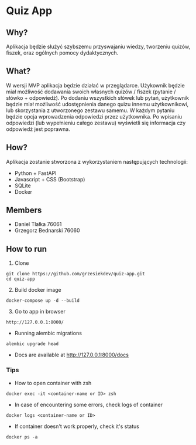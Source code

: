 # Quiz App
## Why?
Aplikacja będzie służyć szybszemu przyswajaniu wiedzy, tworzeniu quizów, fiszek, oraz ogólnych pomocy dydaktycznych. 
## What?
W wersji MVP aplikacja będzie działać w przeglądarce. Użykownik będzie miał możliwość dodawania swoich własnych quizów / fiszek (pytanie / słówko + odpowiedź). Po dodaniu wszystkich słówek lub pytań, użytkownik będzie miał możliwość udostępnienia danego quizu innemu użytkownikowi, lub skorzystania z utworzonego zestawu samemu. W każdym pytaniu będzie opcja wprowadzenia odpowiedzi przez użytkownika. Po wpisaniu odpowiedzi (lub wypełnieniu całego zestawu) wyświetli się informacja czy odpowiedź jest poprawna.
## How? 
Aplikacja zostanie stworzona z wykorzystaniem następujących technologii:
+ Python + FastAPI
+ Javascript + CSS (Bootstrap)
+ SQLite
+ Docker
## Members
+ Daniel Tlałka 76061
+ Grzegorz Bednarski 76060
## How to run
1. Clone
```
git clone https://github.com/grzesiekdev/quiz-app.git
cd quiz-app
```
2. Build docker image
```
docker-compose up -d --build
```
3. Go to app in browser
```
http://127.0.0.1:8000/
```
+ Running alembic migrations
```
alembic upgrade head
```
+ Docs are available at http://127.0.0.1:8000/docs
### Tips
+ How to open container with zsh
```
docker exec -it <container-name or ID> zsh
```
+ In case of encountering some errors, check logs of container
```
docker logs <container-name or ID>
```
+ If container doesn't work properly, check it's status
```
docker ps -a
```
